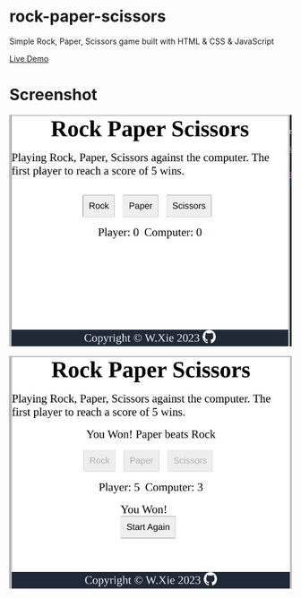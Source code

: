 # rock-paper-scissors
Simple Rock, Paper, Scissors game built with HTML & CSS & JavaScript

[Live Demo](https://weizhixie.github.io/odin-rock-paper-scissors/)

# Screenshot
![Screenshot of landing page](images/webpage-screenshoot-1.JPG)

![Screenshot of landing page](images/webpage-screenshoot-2.JPG)
